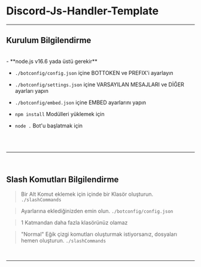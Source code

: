 # Discord-Js-Handler-Template


***

## Kurulum Bilgilendirme

<br/>
- **node.js v16.6 yada üstü gerekir**

- `./botconfig/config.json` içine BOTTOKEN ve PREFIX'i ayarlayın

- `./botconfig/settings.json` içine VARSAYILAN MESAJLARI ve DİĞER ayarları yapın

- `./botconfig/embed.json` içine EMBED ayarlarını yapın

- `npm install` Modülleri yüklemek için

- `node .` Bot'u başlatmak için

<br/>
<br/>

***

<br/>

## Slash Komutları Bilgilendirme

> Bir Alt Komut eklemek için içinde bir Klasör oluşturun. `./slashCommands`

> Ayarlarına eklediğinizden emin olun. `./botconfig/config.json`

> 1 Katmandan daha fazla klasörünüz olamaz

> "Normal" Eğik çizgi komutları oluşturmak istiyorsanız, dosyaları hemen oluşturun. `./slashCommands`

<br/>

***

<br/>
<br/>

<br/>
